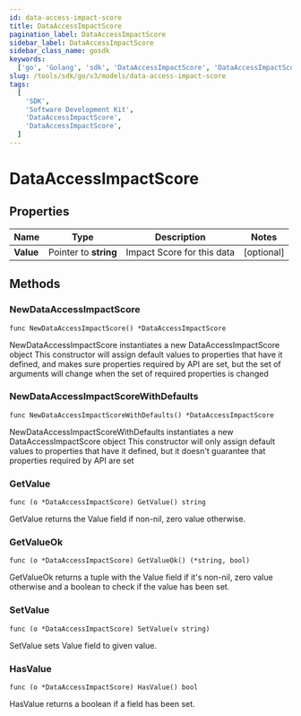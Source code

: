 ```yaml
---
id: data-access-impact-score
title: DataAccessImpactScore
pagination_label: DataAccessImpactScore
sidebar_label: DataAccessImpactScore
sidebar_class_name: gosdk
keywords:
  ['go', 'Golang', 'sdk', 'DataAccessImpactScore', 'DataAccessImpactScore']
slug: /tools/sdk/go/v3/models/data-access-impact-score
tags:
  [
    'SDK',
    'Software Development Kit',
    'DataAccessImpactScore',
    'DataAccessImpactScore',
  ]
---
```


# DataAccessImpactScore

## Properties

| Name      | Type                  | Description                | Notes      |
| --------- | --------------------- | -------------------------- | ---------- |
| **Value** | Pointer to **string** | Impact Score for this data | [optional] |

## Methods

### NewDataAccessImpactScore

`func NewDataAccessImpactScore() *DataAccessImpactScore`

NewDataAccessImpactScore instantiates a new DataAccessImpactScore object This constructor will assign default values to properties that have it defined, and makes sure properties required by API are set, but the set of arguments will change when the set of required properties is changed

### NewDataAccessImpactScoreWithDefaults

`func NewDataAccessImpactScoreWithDefaults() *DataAccessImpactScore`

NewDataAccessImpactScoreWithDefaults instantiates a new DataAccessImpactScore object This constructor will only assign default values to properties that have it defined, but it doesn't guarantee that properties required by API are set

### GetValue

`func (o *DataAccessImpactScore) GetValue() string`

GetValue returns the Value field if non-nil, zero value otherwise.

### GetValueOk

`func (o *DataAccessImpactScore) GetValueOk() (*string, bool)`

GetValueOk returns a tuple with the Value field if it's non-nil, zero value otherwise and a boolean to check if the value has been set.

### SetValue

`func (o *DataAccessImpactScore) SetValue(v string)`

SetValue sets Value field to given value.

### HasValue

`func (o *DataAccessImpactScore) HasValue() bool`

HasValue returns a boolean if a field has been set.
